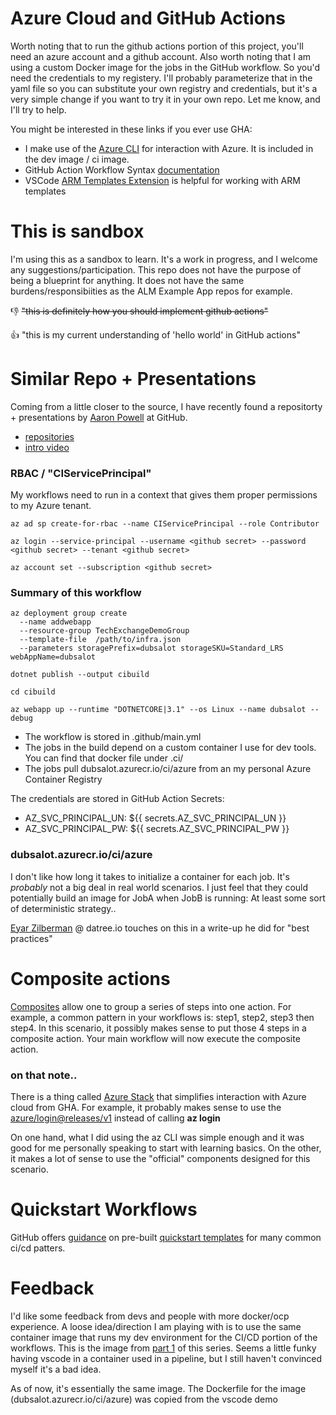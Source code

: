 # Azure Cloud and GitHub Actions
Worth noting that to run the github actions portion of this project, you'll need an azure account and a github account.
Also worth noting that I am using a custom Docker image for the jobs in the GitHub workflow. So you'd need the credentials to my registery. 
I'll probably parameterize that in the yaml file so you can substitute your own registry and credentials, but it's a very simple change if you want to try it in your own repo. Let me know, and I'll try to help.

You might be interested in these links if you ever use GHA:
- I make use of the [Azure CLI](https://docs.microsoft.com/en-us/cli/azure/install-azure-cli) for interaction with Azure. It is included in the dev image / ci image.
- GitHub Action Workflow Syntax [documentation](https://docs.github.com/en/actions/reference/workflow-syntax-for-github-actions)
- VSCode [ARM Templates Extension](https://marketplace.visualstudio.com/items?itemName=msazurermtools.azurerm-vscode-tools) is helpful for working with ARM templates



# This is sandbox
I'm using this as a sandbox to learn. It's a work in progress, and I welcome any suggestions/participation.
This repo does not have the purpose of being a blueprint for anything. It does not have the same burdens/responsibiities as the ALM Example App repos for example.  

👎 ~~"this is definitely how you should implement github actions"~~

👍 "this is my current understanding of 'hello world' in GitHub actions"



# Similar Repo + Presentations
Coming from a little closer to the source, I have recently found a repositorty + presentations by [Aaron Powell](https://github.com/aaronpowell) at GitHub.
* [repositories](https://github.com/AaronPowellDemos)
* [intro video](https://youtu.be/0tMkRSdp-Go)


### RBAC / "CIServicePrincipal"
My workflows need to run in a context that gives them proper permissions to my Azure tenant.

```
az ad sp create-for-rbac --name CIServicePrincipal --role Contributor

az login --service-principal --username <github secret> --password <github secret> --tenant <github secret>

az account set --subscription <github secret>
```


### Summary of this workflow

```
az deployment group create 
  --name addwebapp 
  --resource-group TechExchangeDemoGroup 
  --template-file  /path/to/infra.json 
  --parameters storagePrefix=dubsalot storageSKU=Standard_LRS webAppName=dubsalot

dotnet publish --output cibuild

cd cibuild

az webapp up --runtime "DOTNETCORE|3.1" --os Linux --name dubsalot --debug
```

- The workflow is stored in .github/main.yml
- The jobs in the build depend on a custom container I use for dev tools. You can find that docker file under .ci/
- The jobs pull dubsalot.azurecr.io/ci/azure from an my personal Azure Container Registry

The credentials are stored in GitHub Action Secrets:
- AZ_SVC_PRINCIPAL_UN: ${{ secrets.AZ_SVC_PRINCIPAL_UN }}
- AZ_SVC_PRINCIPAL_PW: ${{ secrets.AZ_SVC_PRINCIPAL_PW }}


###  dubsalot.azurecr.io/ci/azure
I don't like how long it takes to initialize a container for each job. It's _probably_ not a big deal in real world scenarios. I just feel that they could potentially build an image for JobA when JobB is running: At least some sort of deterministic strategy..

[Eyar Zilberman](https://www.datree.io/resources/github-actions-best-practices) @ datree.io touches on this in a write-up he did for "best practices"


# Composite actions
[Composites](https://docs.github.com/en/actions/creating-actions/creating-a-composite-run-steps-action) allow one to group a series of steps into one action. For example, a common pattern in your workflows is: step1, step2, step3 then step4. In this scenario, it possibly makes sense to put those 4 steps in a composite action. Your main workflow will now execute the composite action.


### on that note..

There is a thing called [Azure Stack](https://github.com/Azure/login#sample-azure-login-workflow-that-to-run-az-cli-on-azure-stack-hub/?WT.mc_id=devopslab-c9-cxa) that simplifies interaction with Azure cloud from GHA. For example, it probably makes sense to use the [azure/login@releases/v1](https://docs.microsoft.com/en-us/azure-stack/user/ci-cd-github-action-login-cli?WT.mc_id=devopslab-c9-cxa&view=azs-2008) instead of calling **az login**


On one hand, what I did using the az CLI was simple enough and it was good for me personally speaking to start with learning basics.
On the other, it makes a lot of sense to use the "official" components designed for this scenario.


# Quickstart Workflows
GitHub offers [guidance](https://docs.github.com/en/actions/guides) on pre-built [quickstart templates](https://github.com/actions/starter-workflows) for many common ci/cd patters.


# Feedback
I'd like some feedback from devs and people with more docker/ocp experience. A loose idea/direction I am playing with is to use the same container image that runs my dev environment for the CI/CD portion of the workflows. This is the image from [part 1](https://github.com/dubsalot/vscode-container-demo/tree/series/part-1-vscode-container) of this series. Seems a little funky having vscode in a container used in a pipeline, but I still haven't convinced myself it's a bad idea.

As of now, it's essentially the same image. The Dockerfile for the image (dubsalot.azurecr.io/ci/azure) was copied from the vscode demo
